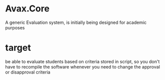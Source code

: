 # Avax.Core
  A generic Evaluation system, is initially being designed for academic purposes
  # target
   be able to evaluate students based on criteria stored in script, so you don't have to recompile the software whenever you need to change the approval or disapproval criteria
